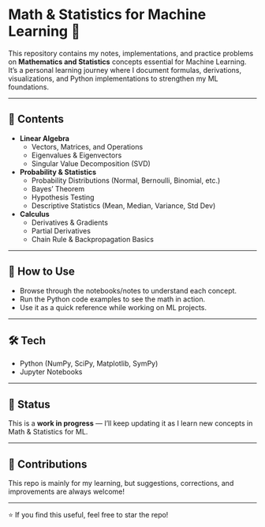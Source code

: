 # Math & Statistics for Machine Learning 📘

This repository contains my notes, implementations, and practice problems on **Mathematics and Statistics** concepts essential for Machine Learning.  
It’s a personal learning journey where I document formulas, derivations, visualizations, and Python implementations to strengthen my ML foundations.

---

## 📂 Contents
- **Linear Algebra**
  - Vectors, Matrices, and Operations  
  - Eigenvalues & Eigenvectors  
  - Singular Value Decomposition (SVD)  
- **Probability & Statistics**
  - Probability Distributions (Normal, Bernoulli, Binomial, etc.)  
  - Bayes’ Theorem  
  - Hypothesis Testing  
  - Descriptive Statistics (Mean, Median, Variance, Std Dev)  
- **Calculus**
  - Derivatives & Gradients  
  - Partial Derivatives  
  - Chain Rule & Backpropagation Basics   

---

## 🚀 How to Use
- Browse through the notebooks/notes to understand each concept.  
- Run the Python code examples to see the math in action.  
- Use it as a quick reference while working on ML projects.  

---

## 🛠️ Tech
- Python (NumPy, SciPy, Matplotlib, SymPy)  
- Jupyter Notebooks  

---

## 📌 Status
This is a **work in progress** — I’ll keep updating it as I learn new concepts in Math & Statistics for ML.  

---

## 🤝 Contributions
This repo is mainly for my learning, but suggestions, corrections, and improvements are always welcome!  

---

⭐ If you find this useful, feel free to star the repo!  
